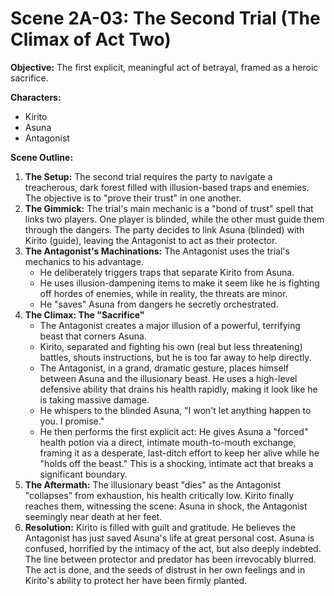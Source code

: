 # Scene 2A-03: The Second Trial (The Climax of Act Two)

**Objective:** The first explicit, meaningful act of betrayal, framed as a heroic sacrifice.

**Characters:**
*   Kirito
*   Asuna
*   Antagonist

**Scene Outline:**

1.  **The Setup:** The second trial requires the party to navigate a treacherous, dark forest filled with illusion-based traps and enemies. The objective is to "prove their trust" in one another.
2.  **The Gimmick:** The trial's main mechanic is a "bond of trust" spell that links two players. One player is blinded, while the other must guide them through the dangers. The party decides to link Asuna (blinded) with Kirito (guide), leaving the Antagonist to act as their protector.
3.  **The Antagonist's Machinations:** The Antagonist uses the trial's mechanics to his advantage.
    *   He deliberately triggers traps that separate Kirito from Asuna.
    *   He uses illusion-dampening items to make it seem like he is fighting off hordes of enemies, while in reality, the threats are minor.
    *   He "saves" Asuna from dangers he secretly orchestrated.
4.  **The Climax: The "Sacrifice"**
    *   The Antagonist creates a major illusion of a powerful, terrifying beast that corners Asuna.
    *   Kirito, separated and fighting his own (real but less threatening) battles, shouts instructions, but he is too far away to help directly.
    *   The Antagonist, in a grand, dramatic gesture, places himself between Asuna and the illusionary beast. He uses a high-level defensive ability that drains his health rapidly, making it look like he is taking massive damage.
    *   He whispers to the blinded Asuna, "I won't let anything happen to you. I promise."
    *   He then performs the first explicit act: He gives Asuna a "forced" health potion via a direct, intimate mouth-to-mouth exchange, framing it as a desperate, last-ditch effort to keep her alive while he "holds off the beast." This is a shocking, intimate act that breaks a significant boundary.
5.  **The Aftermath:** The illusionary beast "dies" as the Antagonist "collapses" from exhaustion, his health critically low. Kirito finally reaches them, witnessing the scene: Asuna in shock, the Antagonist seemingly near death at her feet.
6.  **Resolution:** Kirito is filled with guilt and gratitude. He believes the Antagonist has just saved Asuna's life at great personal cost. Asuna is confused, horrified by the intimacy of the act, but also deeply indebted. The line between protector and predator has been irrevocably blurred. The act is done, and the seeds of distrust in her own feelings and in Kirito's ability to protect her have been firmly planted.
